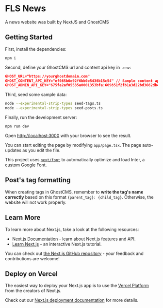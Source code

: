 # FLS News

A news website was built by NextJS and GhostCMS

## Getting Started

First, install the dependencies:
```bash
npm i
```

Second, define your GhostCMS url and content api key in `.env`:
```json
GHOST_URL="https://yourghostdomain.com"
GHOST_CONTENT_API_KEY="ef085b6e92f6bb0e5436b15c54" // Sample content api key
GHOST_ADMIN_API_KEY="675fe2af05535a0001353bfa:609851f2fb1a3d22bd3662db439aba4dea2914c0b0b4d1234ae5f36464175fbe" // Sample admin api key
```

Third, seed some sample data:
```bash
node --experimental-strip-types seed-tags.ts
node --experimental-strip-types seed-posts.ts
```

Finally, run the development server:

```bash
npm run dev
```

Open [http://localhost:3000](http://localhost:3000) with your browser to see the result.

You can start editing the page by modifying `app/page.tsx`. The page auto-updates as you edit the file.

This project uses [`next/font`](https://nextjs.org/docs/basic-features/font-optimization) to automatically optimize and load Inter, a custom Google Font.

## Post's tag formatting

When creating tags in GhostCMS, remember to **write the tag's name correctly** based on this format `{parent_tag}: {child_tag}`. Otherwise, the website will not work properly.

## Learn More

To learn more about Next.js, take a look at the following resources:

- [Next.js Documentation](https://nextjs.org/docs) - learn about Next.js features and API.
- [Learn Next.js](https://nextjs.org/learn) - an interactive Next.js tutorial.

You can check out [the Next.js GitHub repository](https://github.com/vercel/next.js/) - your feedback and contributions are welcome!

## Deploy on Vercel

The easiest way to deploy your Next.js app is to use the [Vercel Platform](https://vercel.com/new?utm_medium=default-template&filter=next.js&utm_source=create-next-app&utm_campaign=create-next-app-readme) from the creators of Next.js.

Check out our [Next.js deployment documentation](https://nextjs.org/docs/deployment) for more details.
